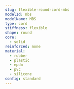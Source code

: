 ```yaml
---
slug: flexible-round-cord-mbs
modelId: mbs
modelName: MBS
type: cord
stiffness: flexible
shape: round
core:
  - solid
reinforced: none
material:
  - rubber
  - plastic
  - epdm
  - pvc
  - silicone
config: standard
---
```


